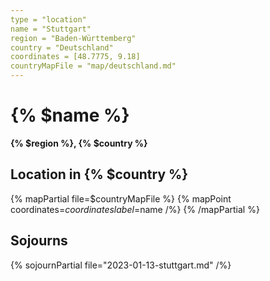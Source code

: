 ```yaml
---
type = "location"
name = "Stuttgart"
region = "Baden-Württemberg"
country = "Deutschland"
coordinates = [48.7775, 9.18]
countryMapFile = "map/deutschland.md"
---
```


# {% $name %}

**{% $region %}, {% $country %}**

## Location in {% $country %}

{% mapPartial file=$countryMapFile %}
  {% mapPoint coordinates=$coordinates label=$name /%}
{% /mapPartial %}

## Sojourns

{% sojournPartial file="2023-01-13-stuttgart.md" /%}
